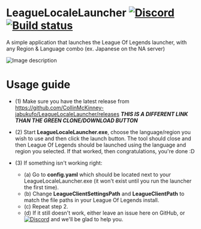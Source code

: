 # LeagueLocaleLauncher [![Discord](https://img.shields.io/discord/713264229427445770?color=Blue&label=Join%20Us%20On%20Discord&style=plastic)](https://discord.gg/vA4w7rn) [![Build status](https://ci.appveyor.com/api/projects/status/5btl6k5d8tae4gk6?svg=true)](https://ci.appveyor.com/project/CollinMcKinney/leaguelocalelauncher)


A simple application that launches the League Of Legends launcher, with any Region &amp; Language combo (ex. Japanese on the NA server)

![Image description](https://i.imgur.com/c8bhvj4.png)

# Usage guide

* (1) Make sure you have the latest release from https://github.com/CollinMcKinney-jabukufo/LeagueLocaleLauncher/releases ***THIS IS A DIFFERENT LINK THAN THE GREEN CLONE/DOWNLOAD BUTTON***


* (2) Start **LeagueLocaleLauncher.exe**, choose the language/region you wish to use and then click the launch button. The tool should close and then League Of Legends should be launched using the language and region you selected. If that worked, then congratulations, you're done :D


* (3) If something isn't working right:
  * (a) Go to **config.yaml** which should be located next to your LeagueLocaleLauncher.exe (it won't exist until you run the launcher the first time).
  * (b) Change **LeagueClientSettingsPath** and **LeagueClientPath** to match the file paths in your League Of Legends install.
  * (c) Repeat step 2.
  * (d) If it still doesn't work, either leave an issue here on GitHub, or [![Discord](https://img.shields.io/discord/713264229427445770?color=Blue&label=Join%20Us%20On%20Discord&style=plastic)](https://discord.gg/vA4w7rn) and we'll be glad to help you.
